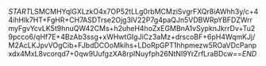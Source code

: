 $START$LSMCMHYqlGXLzkO4x7OP52tLLg0rbMCMziSvgrFXQr8iAWhh3y/c+44ihHlk7HT+FgHR+CH7ASDTrse2Ojg3lV22P7g4paQJn5VDBWRpYBFDZWrrmyFgvYcvLK5t9hnuQW42CMs+h2uheH4hoZxEGMBnA1vSypknJkrrDv+Tu29pcco6/qHf7E+4BzAb3ssg+xWHwtGIgJiCz3aMz+drscoBF+6pH4WqmKJj/M2AcLKJpvVOgCib+FJbdDCOoMkihs+LDoRpGPT1hhpmezw5ROaVDcPanpxdx4MxL8vcorqd7+0qw9UufgzXA8rpINuyfph26NtNI9YrZrfLraBDcw==$END$